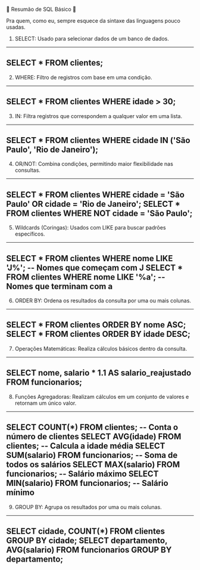 🚀 Resumão de SQL Básico 🚀

Pra quem, como eu, sempre esquece da sintaxe das linguagens pouco usadas.

1. SELECT: Usado para selecionar dados de um banco de dados.
-----------------------------
  SELECT * FROM clientes;
-----------------------------

2. WHERE: Filtro de registros com base em uma condição.
--------------------------------------------------
  SELECT * FROM clientes WHERE idade > 30;
--------------------------------------------------

3. IN: Filtra registros que correspondem a qualquer valor em uma lista.
----------------------------------------------------------------------------
  SELECT * FROM clientes WHERE cidade IN ('São Paulo', 'Rio de Janeiro');
----------------------------------------------------------------------------

4. OR/NOT: Combina condições, permitindo maior flexibilidade nas consultas.
----------------------------------------------------------------------------
  SELECT * FROM clientes WHERE cidade = 'São Paulo' OR cidade = 'Rio de Janeiro';
  SELECT * FROM clientes WHERE NOT cidade = 'São Paulo';
----------------------------------------------------------------------------

5. Wildcards (Coringas): Usados com LIKE para buscar padrões específicos.
----------------------------------------------------------------------------
  SELECT * FROM clientes WHERE nome LIKE 'J%'; -- Nomes que começam com J
  SELECT * FROM clientes WHERE nome LIKE '%a'; -- Nomes que terminam com a
----------------------------------------------------------------------------

6. ORDER BY: Ordena os resultados da consulta por uma ou mais colunas.
------------------------------------------------------
  SELECT * FROM clientes ORDER BY nome ASC;
  SELECT * FROM clientes ORDER BY idade DESC;
------------------------------------------------------

7. Operações Matemáticas: Realiza cálculos básicos dentro da consulta.
----------------------------------------------------------------------------
  SELECT nome, salario * 1.1 AS salario_reajustado FROM funcionarios;
 ----------------------------------------------------------------------------

8. Funções Agregadoras: Realizam cálculos em um conjunto de valores e retornam um único valor.
----------------------------------------------------------------------------
  SELECT COUNT(*) FROM clientes; -- Conta o número de clientes
  SELECT AVG(idade) FROM clientes; -- Calcula a idade média
  SELECT SUM(salario) FROM funcionarios; -- Soma de todos os salários
  SELECT MAX(salario) FROM funcionarios; -- Salário máximo
  SELECT MIN(salario) FROM funcionarios; -- Salário mínimo
----------------------------------------------------------------------------

9. GROUP BY: Agrupa os resultados por uma ou mais colunas.
----------------------------------------------------------------------------
  SELECT cidade, COUNT(*) FROM clientes GROUP BY cidade;
  SELECT departamento, AVG(salario) FROM funcionarios GROUP BY departamento;
----------------------------------------------------------------------------
